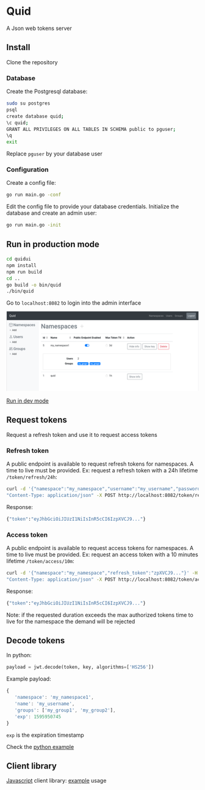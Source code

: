 # Quid

A Json web tokens server

## Install

Clone the repository

### Database

Create the Postgresql database:

   ```bash
   sudo su postgres
   psql
   create database quid;
   \c quid;
   GRANT ALL PRIVILEGES ON ALL TABLES IN SCHEMA public to pguser;
   \q
   exit
   ```

Replace `pguser` by your database user

### Configuration

Create a config file:

   ```bash
   go run main.go -conf
   ```

Edit the config file to provide your database credentials. Initialize the database and create an admin user:

   ```bash
   go run main.go -init
   ```

## Run in production mode

   ```bash
   cd quidui
   npm install
   npm run build
   cd ..
   go build -o bin/quid
   ./bin/quid
   ```

Go to `localhost:8082` to login into the admin interface

![Screenshot](doc/img/screenshot.png)

[Run in dev mode](doc/dev_mode.md)

## Request tokens

Request a refresh token and use it to request access tokens

### Refresh token

A public endpoint is available to request refresh tokens for namespaces. A time to live must be provided. 
Ex: request a refresh token with a 24h lifetime `/token/refresh/24h`:

   ```bash
   curl -d '{"namespace":"my_namespace","username":"my_username","password":"my_password"}' -H \
   "Content-Type: application/json" -X POST http://localhost:8082/token/refresh/24h
   ```

   Response:

   ```bash
   {"token":"eyJhbGciOiJIUzI1NiIsInR5cCI6IzpXVCJ9..."}
   ```

### Access token

A public endpoint is available to request access tokens for namespaces. A time to live must be provided. 
Ex: request an access token with a 10 minutes lifetime `/token/access/10m`:

   ```bash
   curl -d '{"namespace":"my_namespace","refresh_token":"zpXVCJ9..."}' -H \
   "Content-Type: application/json" -X POST http://localhost:8082/token/access/10m
   ```

Response:

   ```bash
   {"token":"eyJhbGciOiJIUzI1NiIsInR5cCI6IzpXVCJ9..."}
   ```

Note: if the requested duration exceeds the max authorized tokens time to live for the namespace the demand will be rejected

## Decode tokens

In python:

   ```python
   payload = jwt.decode(token, key, algorithms=['HS256'])
   ```

Example payload:

   ```javascript
   {
      'namespace': 'my_namespace1', 
      'name': 'my_username', 
      'groups': ['my_group1', 'my_group2'], 
      'exp': 1595950745
   }
   ```

`exp` is the expiration timestamp

Check the [python example](example/python)

## Client library

[Javascript](quidui/src/quidjs/requests.js) client library: [example](quidui/src/api.js) usage
